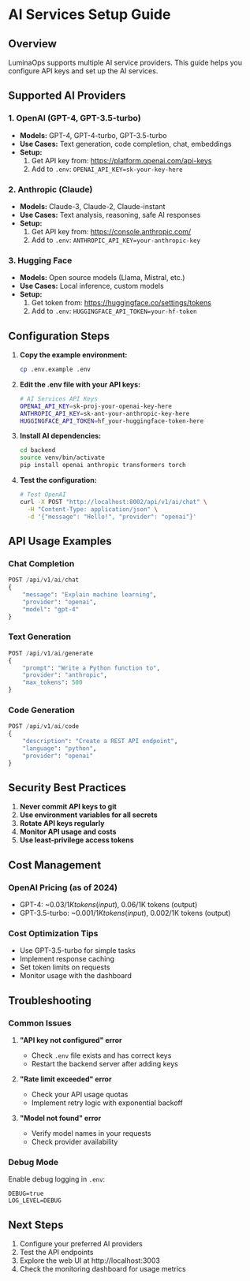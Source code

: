 # AI Services Setup Guide

## Overview
LuminaOps supports multiple AI service providers. This guide helps you configure API keys and set up the AI services.

## Supported AI Providers

### 1. OpenAI (GPT-4, GPT-3.5-turbo)
- **Models:** GPT-4, GPT-4-turbo, GPT-3.5-turbo
- **Use Cases:** Text generation, code completion, chat, embeddings
- **Setup:**
  1. Get API key from: https://platform.openai.com/api-keys
  2. Add to `.env`: `OPENAI_API_KEY=sk-your-key-here`

### 2. Anthropic (Claude)
- **Models:** Claude-3, Claude-2, Claude-instant
- **Use Cases:** Text analysis, reasoning, safe AI responses
- **Setup:**
  1. Get API key from: https://console.anthropic.com/
  2. Add to `.env`: `ANTHROPIC_API_KEY=your-anthropic-key`

### 3. Hugging Face
- **Models:** Open source models (Llama, Mistral, etc.)
- **Use Cases:** Local inference, custom models
- **Setup:**
  1. Get token from: https://huggingface.co/settings/tokens
  2. Add to `.env`: `HUGGINGFACE_API_TOKEN=your-hf-token`

## Configuration Steps

1. **Copy the example environment:**
   ```bash
   cp .env.example .env
   ```

2. **Edit the .env file with your API keys:**
   ```bash
   # AI Services API Keys
   OPENAI_API_KEY=sk-proj-your-openai-key-here
   ANTHROPIC_API_KEY=sk-ant-your-anthropic-key-here
   HUGGINGFACE_API_TOKEN=hf_your-huggingface-token-here
   ```

3. **Install AI dependencies:**
   ```bash
   cd backend
   source venv/bin/activate
   pip install openai anthropic transformers torch
   ```

4. **Test the configuration:**
   ```bash
   # Test OpenAI
   curl -X POST "http://localhost:8002/api/v1/ai/chat" \
     -H "Content-Type: application/json" \
     -d '{"message": "Hello!", "provider": "openai"}'
   ```

## API Usage Examples

### Chat Completion
```python
POST /api/v1/ai/chat
{
    "message": "Explain machine learning",
    "provider": "openai",
    "model": "gpt-4"
}
```

### Text Generation
```python
POST /api/v1/ai/generate
{
    "prompt": "Write a Python function to",
    "provider": "anthropic",
    "max_tokens": 500
}
```

### Code Generation
```python
POST /api/v1/ai/code
{
    "description": "Create a REST API endpoint",
    "language": "python",
    "provider": "openai"
}
```

## Security Best Practices

1. **Never commit API keys to git**
2. **Use environment variables for all secrets**
3. **Rotate API keys regularly**
4. **Monitor API usage and costs**
5. **Use least-privilege access tokens**

## Cost Management

### OpenAI Pricing (as of 2024)
- GPT-4: ~$0.03/1K tokens (input), ~$0.06/1K tokens (output)
- GPT-3.5-turbo: ~$0.001/1K tokens (input), ~$0.002/1K tokens (output)

### Cost Optimization Tips
- Use GPT-3.5-turbo for simple tasks
- Implement response caching
- Set token limits on requests
- Monitor usage with the dashboard

## Troubleshooting

### Common Issues

1. **"API key not configured" error**
   - Check `.env` file exists and has correct keys
   - Restart the backend server after adding keys

2. **"Rate limit exceeded" error**
   - Check your API usage quotas
   - Implement retry logic with exponential backoff

3. **"Model not found" error**
   - Verify model names in your requests
   - Check provider availability

### Debug Mode
Enable debug logging in `.env`:
```
DEBUG=true
LOG_LEVEL=DEBUG
```

## Next Steps

1. Configure your preferred AI providers
2. Test the API endpoints
3. Explore the web UI at http://localhost:3003
4. Check the monitoring dashboard for usage metrics